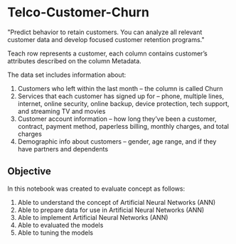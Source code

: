 # Telco-Customer-Churn

"Predict behavior to retain customers. You can analyze all relevant customer data and develop focused customer retention programs."

Teach row represents a customer, each column contains customer’s attributes described on the column Metadata.

The data set includes information about:

1. Customers who left within the last month – the column is called Churn
2. Services that each customer has signed up for – phone, multiple lines, internet, online security, online backup, device protection, tech support, and streaming TV and movies
3. Customer account information – how long they’ve been a customer, contract, payment method, paperless billing, monthly charges, and total charges
4. Demographic info about customers – gender, age range, and if they have partners and dependents

## Objective

In this notebook was created to evaluate concept as follows:

1. Able to understand the concept of Artificial Neural Networks (ANN)
2. Able to prepare data for use in Artificial Neural Networks (ANN)
3. Able to implement Artificial Neural Networks (ANN)
4. Able to evaluated the models
5. Able to tuning the models
